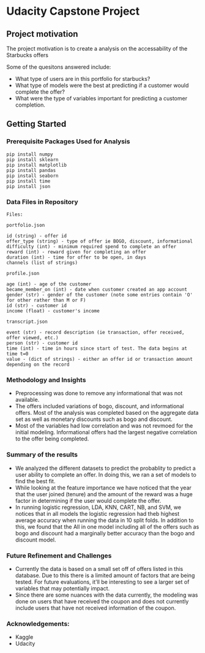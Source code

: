Udacity Capstone Project 
===========================

## Project motivation

The project motivation is to create a analysis on the accessability of the Starbucks offers

Some of the quesitons answered include:


* What type of users are in this portfolio for starbucks?
* What type of models were the best at predicting if a customer would complete the offer?
* What were the type of variables important for predicting a customer completion.

## Getting Started

### Prerequisite Packages Used for Analysis

```
pip install numpy
pip install sklearn
pip install matplotlib
pip install pandas
pip install seaborn
pip install time
pip install json
```


### Data Files in Repository

```
Files:
```
```
portfolio.json

id (string) - offer id
offer_type (string) - type of offer ie BOGO, discount, informational
difficulty (int) - minimum required spend to complete an offer
reward (int) - reward given for completing an offer
duration (int) - time for offer to be open, in days
channels (list of strings)
```

```
profile.json

age (int) - age of the customer
became_member_on (int) - date when customer created an app account
gender (str) - gender of the customer (note some entries contain 'O' for other rather than M or F)
id (str) - customer id
income (float) - customer's income
```

```
transcript.json

event (str) - record description (ie transaction, offer received, offer viewed, etc.)
person (str) - customer id
time (int) - time in hours since start of test. The data begins at time t=0
value - (dict of strings) - either an offer id or transaction amount depending on the record
```

### Methodology and Insights
- Preprocessing was done to remove any informational that was not available. 
- The offers included variations of bogo, discount, and informational offers. Most of the analysis was completed based on the aggregate data set as well as monetary discounts such as bogo and discount.
- Most of the variables had low correlation and was not revmoed for the initial modeling. Informational offers had the largest negative correlation to the offer being completed.

### Summary of the results
- We analyzed the different datasets to predict the probablity to predict a user ability to complete an offer. In doing this, we ran a set of models to find the best fit. 
- While looking at the feature importance we have noticed that the year that the user joined (tenure) and the amount of the reward was a huge factor in determining if the user would complete the offer.
- In running logistic regression, LDA, KNN, CART, NB, and SVM, we notices that in all models the logistic regression had theb highest average accuracy when running the data in 10 split folds. In addition to this, we found that the All in one model including all of the offers such as bogo and discount had a marginally better accuracy than the bogo and discount model. 




### Future Refinement and Challenges
- Currently the data is based on a small set off of offers listed in this database. Due to this there is a limited amount of factors that are being tested. For future evaluations, it'll be interesting to see a larger set of variables that may potentially impact. 
- Since there are some nuances with the data currently, the modeling was done on users that have received the coupon and does not currently include users that have not received information of the coupon.

### Acknowledgements:
- Kaggle
- Udacity
